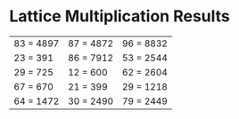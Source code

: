 # Lattice Multiplication Results

|   |   |   |
|---|---|---|
| 83 = 4897 | 87 = 4872 | 96 = 8832 |
| 23 = 391 | 86 = 7912 | 53 = 2544 |
| 29 = 725 | 12 = 600 | 62 = 2604 |
| 67 = 670 | 21 = 399 | 29 = 1218 |
| 64 = 1472 | 30 = 2490 | 79 = 2449 |
